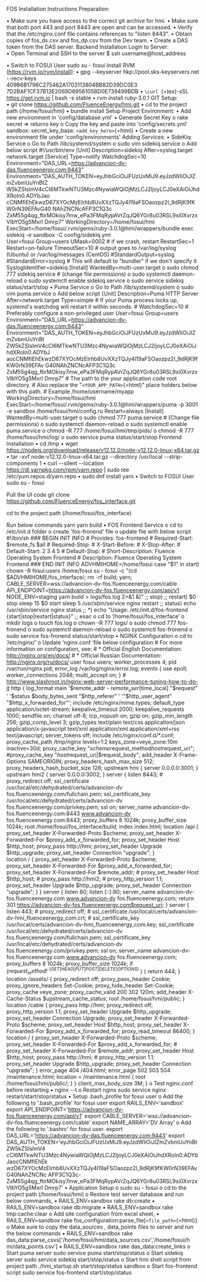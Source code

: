 FOS Installation Instructions Preparation: 


• Make sure you have access to the correct git archive for hmi. 
• Make sure that both port 443 and port 8443 are open and can be accessed. 
• Verify that the /etc/nginx.conf file contains references to "listen 8443". 
• Obtain copies of fos_ds.csv and fos_dp.csv from the Dev team. 
• Create a DAS token from the DAS server. Backend Installation Login to Server:\
• Open Terminal and SSH to the server \$ ssh username\@host_address 

• Switch to FOSUI User sudo su - fosui Install RVM
(https://rvm.io/rvm/install): • gpg --keyserver
hkp://pool.sks-keyservers.net --recv-keys\
409B6B1796C275462A1703113804BB82D39DC0E3\
7D2BAF1CF37B13E2069D6956105BD0E739499BDB • `\curl `{=tex}-sSL
https://get.rvm.io \| bash -s stable • rvm install ruby-3.0.1 GIT
Setup:\
• git clone https://github.com/FluenceEnergy/hmi.git 
• cd to the project
path (/home/fosui/hmi) • bundle install Setup Project Environment: • Add
new environment in 'config/database.yml' • Generate Secret Key o rake
secret => returns key o Copy the key and paste into 'config/secrets.yml'
sandbox: secret_key_base: `<add_key_here>`{=html} • Create a new
environment file under 'config/environments' Adding Services: • SideKiq
Service o Go to Path /lib/systemd/system o sudo vim sidekiq.service o
Add below script #!/usr/bin/env \[Unit\] Description=sidekiq
After=syslog.target network.target \[Service\] Type=notify
WatchdogSec=10
Environment="DAS_URL=https://advancion-dv-das.fluenceenergy.com:9443"
Environment="DAS_AUTH_TOKEN=eyJhbGciOiJFUzUxMiJ9.eyJzdWIiOiJlZmZvbmUuYnBtZ
W5kZSIsImV4cCI6MTkwNTU3Mzc4NywiaWQiOjMzLCJ2IjoyLCJ0eXAiOiJhdXRoIn0.ADYbJao
cCNMfiEhEkwzD67XYOcMzEIrhb8UvXXzTQJy4l19aFSOaozpz2I_9dRjK9fKW0rN39EFAvG40
NAhZNCNcAFP3C1Q3c
ZxM55g4qg_ftirMOkisy7mw_ePa3FMqRypAVrZqJQ6YGr8u03RSL9si0XvrzxVIbYO5g5MxrI
Dmrp7" WorkingDirectory=/home/fosui/hmi
ExecStart=/home/fosui/.rvm/gems/ruby-3.0.1\@hmi/wrappers/bundle exec
sidekiq -e sandbox -C config/sidekiq.yml\
User=fosui Group=users UMask=0002 \# if we crash, restart RestartSec=1
Restart=on-failure TimeoutSec=10 \# output goes to /var/log/syslog
(Ubuntu) or /var/log/messages (CentOS) #StandardOutput=syslog
#StandardError=syslog \# This will default to "bundler" if we don't
specify it SyslogIdentifier=sidekiq \[Install\]
WantedBy=multi-user.target o sudo chmod 777 sidekiq.service \# (change
file permissions) o sudo systemctl daemon-reload o sudo systemctl enable
sidekiq.service o sudo service sidekiq status/start/stop • Puma Service
o Go to Path /lib/systemd/system o sudo vim puma.service o Add below
script \[Unit\] Description=Puma HTTP Server After=network.target
Type=simple \# If your Puma process locks up, systemd's watchdog will
restart it within seconds. \# WatchdogSec=10 \# Preferably configure a
non-privileged user User=fosui Group=users
Environment="DAS_URL=https://advancion-dv-das.fluenceenergy.com:9443"
Environment="DAS_AUTH_TOKEN=eyJhbGciOiJFUzUxMiJ9.eyJzdWIiOiJlZmZvbmUuYnBt
ZW5kZSIsImV4cCI6MTkwNTU3Mzc4NywiaWQiOjMzLCJ2IjoyLCJ0eXAiOiJhdXRoIn0.ADYbJ
aocCNMfiEhEkwzD67XYOcMzEIrhb8UvXXzTQJy4l19aFSOaozpz2I_9dRjK9fKW0rN39EFAv
G40NAhZNCNcAFP3C1Q3c
ZxM55g4qg_ftirMOkisy7mw_ePa3FMqRypAVrZqJQ6YGr8u03RSL9si0XvrzxVIbYO5g5MxrI
Dmrp7" \# The path to the your application code root directory. \# Also
replace the "`<YOUR_APP_PATH>`{=html}" place holders below with this
path. \# Example /home/username/myapp WorkingDirectory=/home/fosui/hmi
ExecStart=/home/fosui/.rvm/gems/ruby-3.0.1\@hmi/wrappers/puma -p 3001 -e
sandbox /home/fosui/hmi/config.ru Restart=always \[Install\]
WantedBy=multi-user.target o sudo chmod 777 puma.service \# (Change file
permissions) o sudo systemctl daemon-reload o sudo systemctl enable
puma.service o chmod -R 777 /home/fosui/hmi/tmp/pids/ o chmod -R 777
/home/fosui/hmi/log/ o sudo service puma status/start/stop Frontend
Installation • cd /tmp • wget
https://nodejs.org/download/release/v12.12.0/node-v12.12.0-linux-x64.tar.gz
• tar -xvf node-v12.12.0-linux-x64.tar.gz --directory /usr/local
--strip-components 1 • curl --silent --location
https://dl.yarnpkg.com/rpm/yarn.repo \| sudo tee
/etc/yum.repos.d/yarn.repo • sudo dnf install yarn • Switch to FOSUI
User sudo su - fosui

Pull the UI code git clone
https://github.com/FluenceEnergy/fos_interface.git

cd to the project path (/home/fosui/fos_interface)

Run below commands yarn yarn build • FOS Frontend Service o cd to
/etc/init.d folder o create 'fos-fronend' file o update file with below
script #!/bin/sh ##\# BEGIN INIT INFO \# Provides: fos-frontend \#
Required-Start: \$remote_fs \$all \# Required-Stop: \# X-Start-Before:
\# X-Stop-After: \# Default-Start: 2 3 4 5 \# Default-Stop: \#
Short-Description: Fluence Operating System Frontend \# Description:
Fluence Operating System Frontend ##\# END INIT INFO
ADVHMIHOME=/home/fosui case "\$1" in start) chown -R fosui:users
/home/fosui su - fosui -c "(cd \$ADVHMIHOME/fos_interface/; rm -rf
build; yarn; CABLE_SERVER=wss://advancion-dv-fos.fluenceenergy.com/cable
API_ENDPOINT=https://advancion-dv-fos.fluenceenergy.com/api/v1
NODE_ENV=staging yarn build \> logs/fos.log 2>&1 &)" ;; stop) ;;
restart) \$0 stop sleep 15
$0 start  sleep 5  /usr/sbin/service nginx restart  ;;  status)  echo  /usr/sbin/service nginx status  ;;  *)  echo "Usage: /etc/init.d/fos-frontend {start|stop|restart|status}" ;; esac o cd to ‘/home/fosui/fos_interface’ o mkdir logs o touch fos.log o chown –R 777 logs/ o sudo chmod 777 fos-fronend o sudo systemctl daemon-reload o sudo systemctl fos-fronend o sudo service fos-fronend status/start/stop • NGINX Configuration o cd to ‘/etc/nginx/’ o Update ‘nginx.conf ‘file below configuration # For more information on configuration, see: # * Official English Documentation: http://nginx.org/en/docs/ # * Official Russian Documentation: http://nginx.org/ru/docs/ user fosui users; worker_processes 4; pid /var/run/nginx.pid; error_log /var/log/nginx/error.log; events {  use epoll;  worker_connections 2048;  multi_accept on; } # http://www.slashroot.in/nginx-web-server-performance-tuning-how-to-do-it http {  log_format main '$remote_addr -
$remote_user [$time_local\] "$request" ' '$status
$body_bytes_sent "$http_referer" '
'"$http_user_agent" "$http_x\_forwarded_for"'; include
/etc/nginx/mime.types; default_type application/octet-stream;
keepalive_timeout 2000; keepalive_requests 1000; sendfile on; charset
utf-8; tcp_nopush on; gzip on; gzip_min_length 256; gzip_comp_level 3;
gzip_types text/plain text/css application/json application/x-javascript
text/xml application/xml application/xml+rss text/javascript;
server_tokens off; include /etc/nginx/conf.d/\*.conf; proxy_cache_path
/tmp/nginx levels=1:2 keys_zone=veye_zone:10m inactive=30d;
proxy_cache_key "$scheme$request_method$host$request_uri";
#proxy_cache_key "$host$request_uri\|\$request_body"; add_header
X-Frame-Options SAMEORIGIN; proxy_headers_hash_max_size 512;
proxy_headers_hash_bucket_size 128; upstream hmi { server 0.0.0.0:3001;
} upstream hmi2 { server 0.0.0.0:3002; } server { listen 8443; \#
proxy_redirect off; ssl_certificate
/usr/local/etc/dehydrated/certs/advancion-dv
fos.fluenceenergy.com/fullchain.pem; ssl_certificate_key
/usr/local/etc/dehydrated/certs/advancion-dv
fos.fluenceenergy.com/privkey.pem; ssl on; server_name
advancion-dv-fos.fluenceenergy.com:8443 www.advancion-dv
fos.fluenceenergy.com:8443; proxy_buffers 8 1024k; proxy_buffer_size
1024k; root /home/fosui/fos_interface/build; index index.html; location
/api { proxy_set_header X-Forwarded-Proto \$scheme; proxy_set_header
X-Forwarded-For \$proxy_add_x\_forwarded_for; proxy_set_header Host
\$http_host; proxy_pass http://hmi; proxy_set_header Upgrade
\$http_upgrade; proxy_set_header Connection "upgrade"; }\
location / { proxy_set_header X-Forwarded-Proto \$scheme;
proxy_set_header X-Forwarded-For \$proxy_add_x\_forwarded_for;
proxy_set_header X-Forwarded-For \$remote_addr; \# proxy_set_header Host
\$http_host; \# proxy_pass http://hmi2; \# proxy_http_version 1.1;
proxy_set_header Upgrade
$http_upgrade;  proxy_set_header Connection "upgrade";  }  }  server  {  listen 80;  listen [::]:80;  server_name advancion-dv-fos.fluenceenergy.com www.advancion-dv fos.fluenceenergy.com;  return 301 https://advancion-dv-fos.fluenceenergy.com$request_uri;
} server { listen 443; \# proxy_redirect off; \# ssl_certificate
/usr/local/certs/advancion-dv-hmi_fluenceenergy_com.crt; \#
ssl_certificate_key
/usr/local/certs/advancion-dv-hmi_fluenceenergy_com.key; ssl_certificate
/usr/local/etc/dehydrated/certs/advancion-dv
fos.fluenceenergy.com/fullchain.pem; ssl_certificate_key
/usr/local/etc/dehydrated/certs/advancion-dv
fos.fluenceenergy.com/privkey.pem; ssl on; server_name
advancion-dv-fos.fluenceenergy.com www.advancion-dv
fos.fluenceenergy.com; proxy_buffers 8 1024k; proxy_buffer_size 1024k;
if ($request_method !~ ^(GET|HEAD|PUT|POST|DELETE|OPTIONS)$ ) { return
444; } location /assets/ { proxy_redirect off; proxy_pass_header Cookie;
proxy_ignore_headers Set-Cookie; proxy_hide_header Set-Cookie;
proxy_cache veye_zone; proxy_cache_valid 200 302 120m; add_header
X-Cache-Status \$upstream_cache_status; root /home/fosui/hmi/public; }
location /cable { proxy_pass http://hmi; proxy_redirect off;
proxy_http_version 1.1; proxy_set_header Upgrade \$http_upgrade;
proxy_set_header Connection Upgrade; proxy_set_header X-Forwarded-Proto
\$scheme; proxy_set_header Host \$http_host; proxy_set_header
X-Forwarded-For \$proxy_add_x\_forwarded_for; proxy_read_timeout 86400;
} location / { proxy_set_header X-Forwarded-Proto \$scheme;
proxy_set_header X-Forwarded-For \$proxy_add_x\_forwarded_for; \#
proxy_set_header X-Forwarded-For \$remote_addr; proxy_set_header Host
\$http_host; proxy_pass http://hmi; \# proxy_http_version 1.1;
proxy_set_header Upgrade \$http_upgrade; proxy_set_header Connection
"upgrade"; } error_page 404 /404.html; error_page 502 503 504
/maintenance.html; location = /maintenance.html { root
/home/fosui/hmi/public/; } } client_max_body_size 3M; } o Test
nginx.conf before restarting ▪ nginx --t o Restart nginx sudo service
nginx restart/start/stop/status • Setup .bash_profile for fosui user o
Add the following to '.bash_profile' for fosui user export
RAILS_ENV='sandbox' export
API_ENDPOINT='https://advancion-dv-fos.fluenceenergy.com/api/v1' export
CABLE_SERVER='wss://advancion-dv-fos.fluenceenergy.com/cable' export
NAME_ARRAY='DV Array' o Add the following to '.bashrc' for fosui user.
export DAS_URL='https://advancion-dv-das.fluenceenergy.com:9443' export\
DAS_AUTH_TOKEN='eyJhbGciOiJFUzUxMiJ9.eyJzdWIiOiJlZmZvbmUuYnBtZW5kZSIsImV4
cCI6MTkwNTU3Mzc4NywiaWQiOjMzLCJ2IjoyLCJ0eXAiOiJhdXRoIn0.ADYbJaocCNMfiEhEk
wzD67XYOcMzEIrhb8UvXXzTQJy4l19aFSOaozpz2I_9dRjK9fKW0rN39EFAvG40NAhZNCNc
AFP3C1Q3c-
ZxM55g4qg_ftirMOkisy7mw_ePa3FMqRypAVrZqJQ6YGr8u03RSL9si0XvrzxVIbYO5g5MxrI
Dmrp7' • Application Setup o sudo su - fosui o cd to the project path
(/home/fosui/hmi) o Restore test server database and run below commands,
▪ RAILS_ENV=sandbox rake db:create ▪ RAILS_ENV=sandbox rake db:migrate ▪
RAILS_ENV=sandbox rake tmp:cache:clear o Add site configuration from
excel sheet, ▪ RAILS_ENV=sandbox rake
fos_configuration:parse_file\[`<file_path>`{=html}\] o Make sure to copy
the data_sources , data_points files to server and run the below
commands ▪ RAILS_ENV=sandbox rake\
das_data:parse_csvs\['/home/fosui/hmi/data_sources.csv','/home/fosui/h
mi/data_points.csv'\] ▪ RAILS_ENV=sandbox rake das_data:create_links o
Start puma server sudo service puma start/stop/status o Start sidekiq
server sudo service sidekiq start/stop/status o Start hmi shell script
from project path ./hmi_startup.sh start/stop/status sandbox o Start
fos-frontend script sudo service fos-frontend start/stop/status

